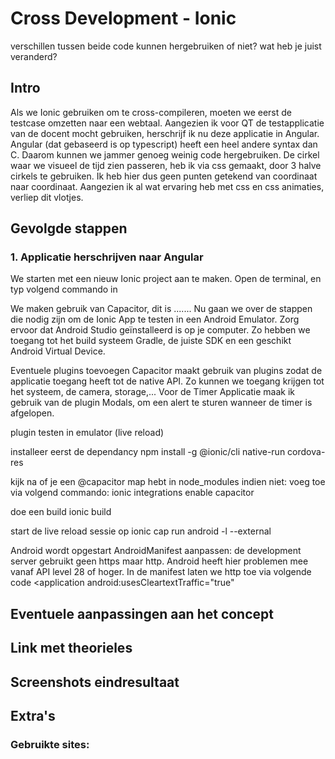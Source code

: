 # Cross Development - Ionic

verschillen tussen beide
code kunnen hergebruiken of niet?
wat heb je juist veranderd?


## Intro
Als we Ionic gebruiken om te cross-compileren, moeten we eerst de testcase omzetten naar een webtaal. Aangezien ik voor QT de testapplicatie van de docent mocht gebruiken, herschrijf ik nu deze applicatie in Angular. Angular (dat gebaseerd is op typescript) heeft een heel andere syntax dan C. Daarom kunnen we jammer genoeg weinig code hergebruiken. De cirkel waar we visueel de tijd zien passeren, heb ik via css gemaakt, door 3 halve cirkels te gebruiken. Ik heb hier dus geen punten getekend van coordinaat naar coordinaat. Aangezien ik al wat ervaring heb met css en css animaties, verliep dit vlotjes.

## Gevolgde stappen
### 1. Applicatie herschrijven naar Angular
We starten met een nieuw Ionic project aan te maken. Open de terminal, en typ volgend commando in
>


We maken gebruik van Capacitor, dit is .......
Nu gaan we over de stappen die nodig zijn om de Ionic App te testen in een Android Emulator.
Zorg ervoor dat Android Studio geïnstalleerd is op je computer. Zo hebben we toegang tot het build systeem Gradle, de juiste SDK en een geschikt Android Virtual Device.


Eventuele plugins toevoegen
Capacitor maakt gebruik van plugins zodat de applicatie toegang heeft tot de native API. Zo kunnen we toegang krijgen tot het systeem, de camera, storage,...
Voor de Timer Applicatie maak ik gebruik van de plugin Modals, om een alert te sturen wanneer de timer is afgelopen. 

plugin testen in emulator (live reload)

installeer eerst de dependancy
npm install -g @ionic/cli native-run cordova-res

kijk na of je een @capacitor map hebt in node_modules
indien niet: voeg toe via volgend commando: ionic integrations enable capacitor

doe een build
ionic build

start de live reload sessie op
ionic cap run android -l --external

Android wordt opgestart
AndroidManifest aanpassen: de development server gebruikt geen https maar http. Android heeft hier problemen mee vanaf API level 28 of hoger. In de manifest laten we http toe via volgende code
<application
  android:usesCleartextTraffic="true"
>



## Eventuele aanpassingen aan het concept


## Link met theorieles


## Screenshots eindresultaat


## Extra's 
### Gebruikte sites:

